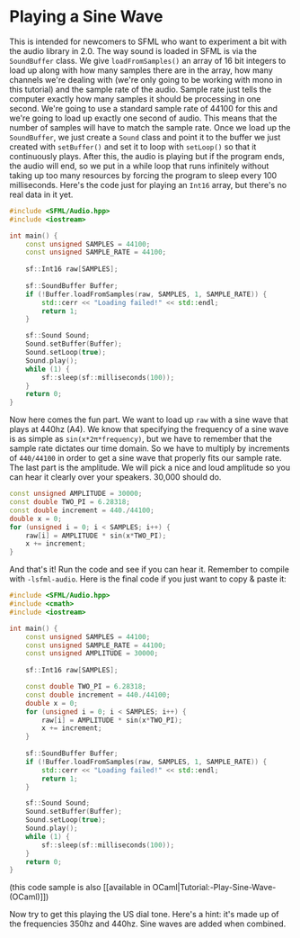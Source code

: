 # Playing a Sine Wave

This is intended for newcomers to SFML who want to experiment a bit with the audio library in 2.0. The way sound is loaded in SFML is via the `SoundBuffer` class. We give `loadFromSamples()` an array of 16 bit integers to load up along with how many samples there are in the array, how many channels we're dealing with (we're only going to be working with mono in this tutorial) and the sample rate of the audio. Sample rate just tells the computer exactly how many samples it should be processing in one second. We're going to use a standard sample rate of 44100 for this and we're going to load up exactly one second of audio. This means that the number of samples will have to match the sample rate. Once we load up the `SoundBuffer`, we just create a `Sound` class and point it to the buffer we just created with `setBuffer()` and set it to loop with `setLoop()` so that it continuously plays. After this, the audio is playing but if the program ends, the audio will end, so we put in a while loop that runs infinitely without taking up too many resources by forcing the program to sleep every 100 milliseconds. Here's the code just for playing an `Int16` array, but there's no real data in it yet.

```cpp
#include <SFML/Audio.hpp>
#include <iostream>

int main() {
	const unsigned SAMPLES = 44100;
	const unsigned SAMPLE_RATE = 44100;
	
	sf::Int16 raw[SAMPLES];
	
	sf::SoundBuffer Buffer;
	if (!Buffer.loadFromSamples(raw, SAMPLES, 1, SAMPLE_RATE)) {
		std::cerr << "Loading failed!" << std::endl;
		return 1;
	}

	sf::Sound Sound;
	Sound.setBuffer(Buffer);
	Sound.setLoop(true);
	Sound.play();
	while (1) {
		sf::sleep(sf::milliseconds(100));
	}
	return 0;
}
```

Now here comes the fun part. We want to load up `raw` with a sine wave that plays at 440hz (A4). We know that specifying the frequency of a sine wave is as simple as `sin(x*2π*frequency)`, but we have to remember that the sample rate dictates our time domain. So we have to multiply by increments of `440/44100` in order to get a sine wave that properly fits our sample rate. The last part is the amplitude. We will pick a nice and loud amplitude so you can hear it clearly over your speakers. 30,000 should do.

```cpp
const unsigned AMPLITUDE = 30000;
const double TWO_PI = 6.28318;
const double increment = 440./44100;
double x = 0;
for (unsigned i = 0; i < SAMPLES; i++) {
	raw[i] = AMPLITUDE * sin(x*TWO_PI);
	x += increment;
}
```
And that's it! Run the code and see if you can hear it. Remember to compile with `-lsfml-audio`. Here is the final code if you just want to copy & paste it:

```cpp
#include <SFML/Audio.hpp>
#include <cmath>
#include <iostream>

int main() {
	const unsigned SAMPLES = 44100;
	const unsigned SAMPLE_RATE = 44100;
	const unsigned AMPLITUDE = 30000;
	
	sf::Int16 raw[SAMPLES];

	const double TWO_PI = 6.28318;
	const double increment = 440./44100;
	double x = 0;
	for (unsigned i = 0; i < SAMPLES; i++) {
		raw[i] = AMPLITUDE * sin(x*TWO_PI);
		x += increment;
	}
	
	sf::SoundBuffer Buffer;
	if (!Buffer.loadFromSamples(raw, SAMPLES, 1, SAMPLE_RATE)) {
		std::cerr << "Loading failed!" << std::endl;
		return 1;
	}

	sf::Sound Sound;
	Sound.setBuffer(Buffer);
	Sound.setLoop(true);
	Sound.play();
	while (1) {
		sf::sleep(sf::milliseconds(100));
	}
	return 0;
}
```

(this code sample is also [[available in OCaml|Tutorial:-Play-Sine-Wave-(OCaml)]])

Now try to get this playing the US dial tone. Here's a hint: it's made up of the frequencies 350hz and 440hz. Sine waves are added when combined.